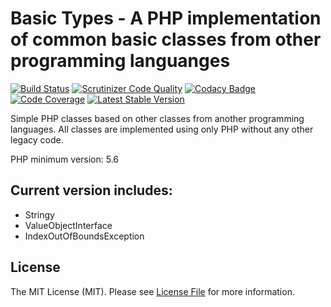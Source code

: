 # Basic Types - A PHP implementation of common basic classes from other programming languanges
 [![Build Status](https://travis-ci.org/victormech/basic-types.svg?branch=master)](https://travis-ci.org/victormech/basic-types) [![Scrutinizer Code Quality](https://scrutinizer-ci.com/g/victormech/basic-types/badges/quality-score.png?b=master)](https://scrutinizer-ci.com/g/victormech/basic-types/?branch=master) [![Codacy Badge](https://api.codacy.com/project/badge/grade/fba35151cd4942ea94bfb082ac8e43c3)](https://www.codacy.com/app/victormech/basic-types) [![Code Coverage](https://scrutinizer-ci.com/g/victormech/basic-types/badges/coverage.png?b=master)](https://scrutinizer-ci.com/g/victormech/basic-types/?branch=master) [![Latest Stable Version](https://poser.pugx.org/lazyeight/basic-types/v/stable)](https://packagist.org/packages/lazyeight/basic-types)

Simple PHP classes based on other classes from another programming languages. All classes are implemented using only PHP without any other legacy code.

PHP minimum version: 5.6

## Current version includes:
  - Stringy
  - ValueObjectInterface
  - IndexOutOfBoundsException
  
## License
  
The MIT License (MIT). Please see [License File](https://github.com/victormech/basic-types/blob/master/LICENSE) for more information.
